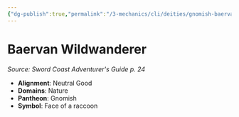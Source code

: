 ```yaml
---
{"dg-publish":true,"permalink":"/3-mechanics/cli/deities/gnomish-baervan-wildwanderer-scag/","tags":["ttrpg-cli/compendium/src/5e/scag","ttrpg-cli/deity/gnomish","ttrpg-cli/domain/nature"],"noteIcon":""}
---
```


# Baervan Wildwanderer
*Source: Sword Coast Adventurer's Guide p. 24* 

- **Alignment**: Neutral Good
- **Domains**: Nature
- **Pantheon**: Gnomish
- **Symbol**: Face of a raccoon